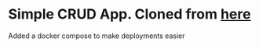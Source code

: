 # Simple CRUD App. Cloned from [here](https://github.com/Norbert305/crud-react-node-mySQL-go)
Added a docker compose to make deployments easier